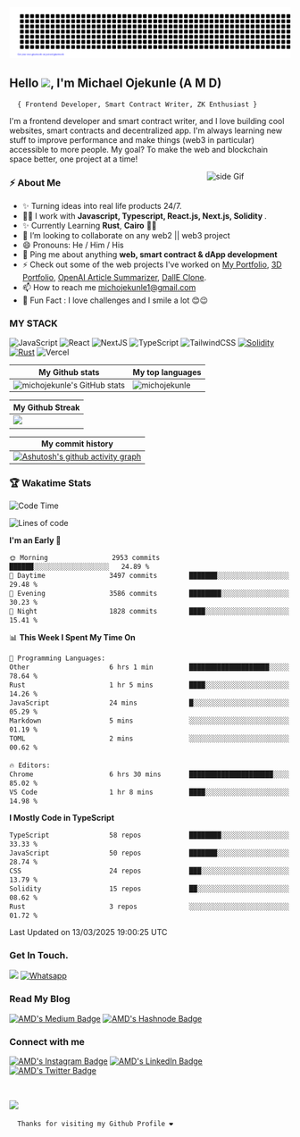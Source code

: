 <img src='/gitartwork.svg' alt='gitartwork'/>

## <h2>Hello <img src="https://raw.githubusercontent.com/MartinHeinz/MartinHeinz/master/wave.gif" width="30px">, I'm Michael Ojekunle <span>(A M D)</span></h2>
      { Frontend Developer, Smart Contract Writer, ZK Enthusiast }
<p>
I'm a frontend developer and smart contract writer, and I love building cool websites, smart contracts and decentralized app. I'm always learning new stuff to improve performance and make things (web3 in particular) accessible to more people. My goal? To make the web and blockchain space better, one project at a time!
</p> 

<a href=""><img src="https://media3.giphy.com/media/ZEB6yFbLnhyQf7g3hn/giphy.gif" alt="side Gif" align="right" width="150" height="auto"/></a>

<h3>⚡️ About Me</h3>
<ul>
  <li>✨ Turning ideas into real life products 24/7. </li>
  <li>👨‍💻 I work with <strong>Javascript, Typescript, React.js, Next.js, Solidity </strong>.</li>
  <li>✨ Currently Learning <strong>Rust</strong>, <strong>Cairo</strong> 🤩🤩</li>
  <li>👯 I’m looking to collaborate on any web2 || web3 project</li>
  <li>😄 Pronouns: He / Him / His </li>
  <li>💬 Ping me about anything <strong>web, smart contract & dApp development</strong></li>
  <li>⚡ Check out some of the web projects I've worked on <a href="https://midev.vercel.app/">My Portfolio</a>, <a href="https://amdev.vercel.app">3D Portfolio</a>, <a href="https://sum-z.netlify.app">OpenAI Article Summarizer</a>, <a href="https://dall-e-clone-iota.vercel.app">DallE Clone</a>.</li>
  <li>📫 How to reach me <a href="mailto:michojekunle1@gmail.com">michojekunle1@gmail.com </a></li>
  <li>🎉 Fun Fact : I love challenges and I smile a lot 😊😉</li>
</ul>

<h3>MY STACK</h3>

![JavaScript](https://img.shields.io/badge/javascript-%23323330.svg?style=for-the-badge&logo=javascript&logoColor=%23F7DF1E)
![React](https://img.shields.io/badge/react-%2320232a.svg?style=for-the-badge&logo=react&logoColor=%2361DAFB) ![NextJS](https://img.shields.io/badge/Next-black?style=for-the-badge&logo=next.js&logoColor=white) 
![TypeScript](https://img.shields.io/badge/typescript-%23007ACC.svg?style=for-the-badge&logo=typescript&logoColor=white)
![TailwindCSS](https://img.shields.io/badge/tailwindcss-%2338B2AC.svg?style=for-the-badge&logo=tailwind-css&logoColor=white) [![Solidity](https://img.shields.io/badge/Solidity-363636?style=for-the-badge&logo=solidity&logoColor=fff)](#)
[![Rust](https://img.shields.io/badge/Rust-%23000000.svg?style=for-the-badge&e&logo=rust&logoColor=white)](#) ![Vercel](https://img.shields.io/badge/vercel-%23000000.svg?style=for-the-badge&logo=vercel&logoColor=white)

| My Github stats | My top languages |
|---|---|
| <img src="https://github-readme-stats.vercel.app/api?username=michojekunle&show_icons=true&hide=&count_private=true&title_color=f97316&text_color=14b8a6&icon_color=22c55e&bg_color=181824&hide_border=true&show_icons=true" alt="michojekunle's GitHub stats" /> | <img src="https://github-readme-stats.vercel.app/api/top-langs?username=michojekunle&title_color=f97316&text_color=14b8a6&icon_color=22c55e&bg_color=181824&hide_border=true&show_icons=true&locale=en&layout=compact" alt="michojekunle" /> | 

| My Github Streak |
|---|
|<a href="http://www.github.com/michojekunle"><img src="https://github-readme-streak-stats.herokuapp.com/?user=michojekunle&stroke=14b8a6&background=181824&ring=f97316&fire=f97316&currStreakNum=14b8a6&currStreakLabel=f97316&sideNums=14b8a6&sideLabels=14b8a6&dates=14b8a6&hide_border=true" /></a> |

| My commit history |
|---|
|[![Ashutosh's github activity graph](https://github-readme-activity-graph.vercel.app/graph?username=michojekunle&bg_color=181824&color=ffffff&line=14b8a6&point=ffffff&area=true&hide_border=true)](https://github.com/ashutosh00710/github-readme-activity-graph) |


### 🏆 Wakatime Stats
<!--START_SECTION:waka-->
![Code Time](http://img.shields.io/badge/Code%20Time-2%2C670%20hrs%2038%20mins-blue)

![Lines of code](https://img.shields.io/badge/From%20Hello%20World%20I%27ve%20Written-43.5%20million%20lines%20of%20code-blue)

**I'm an Early 🐤** 

```text
🌞 Morning                2953 commits        ██████░░░░░░░░░░░░░░░░░░░   24.89 % 
🌆 Daytime                3497 commits        ███████░░░░░░░░░░░░░░░░░░   29.48 % 
🌃 Evening                3586 commits        ████████░░░░░░░░░░░░░░░░░   30.23 % 
🌙 Night                  1828 commits        ████░░░░░░░░░░░░░░░░░░░░░   15.41 % 
```


📊 **This Week I Spent My Time On** 

```text
💬 Programming Languages: 
Other                    6 hrs 1 min         ████████████████████░░░░░   78.64 % 
Rust                     1 hr 5 mins         ████░░░░░░░░░░░░░░░░░░░░░   14.26 % 
JavaScript               24 mins             █░░░░░░░░░░░░░░░░░░░░░░░░   05.29 % 
Markdown                 5 mins              ░░░░░░░░░░░░░░░░░░░░░░░░░   01.19 % 
TOML                     2 mins              ░░░░░░░░░░░░░░░░░░░░░░░░░   00.62 % 

🔥 Editors: 
Chrome                   6 hrs 30 mins       █████████████████████░░░░   85.02 % 
VS Code                  1 hr 8 mins         ████░░░░░░░░░░░░░░░░░░░░░   14.98 % 
```

**I Mostly Code in TypeScript** 

```text
TypeScript               58 repos            ████████░░░░░░░░░░░░░░░░░   33.33 % 
JavaScript               50 repos            ███████░░░░░░░░░░░░░░░░░░   28.74 % 
CSS                      24 repos            ███░░░░░░░░░░░░░░░░░░░░░░   13.79 % 
Solidity                 15 repos            ██░░░░░░░░░░░░░░░░░░░░░░░   08.62 % 
Rust                     3 repos             ░░░░░░░░░░░░░░░░░░░░░░░░░   01.72 % 
```




 Last Updated on 13/03/2025 19:00:25 UTC
<!--END_SECTION:waka--> 

### Get In Touch.  
<a href="mailto:michojekunle1@gmail.com"><img src="https://img.shields.io/badge/Gmail-D14836?style=for-the-badge&logo=gmail&logoColor=white"/></a>
<a href="https://wa.me/2349045156850?text=Hello%20I'm"><img src="https://img.shields.io/badge/WhatsApp-25D366?style=for-the-badge&logo=whatsapp&logoColor=white" alt="Whatsapp"/></a>

### Read My Blog
<a href="https://devvmichael.medium.com/" target="_blank"><img src="https://img.shields.io/badge/Medium-black?style=for-the-badge&logo=medium&logoColor=white" alt="AMD's Medium Badge"></a>
<a href="https://hashnode.com/@midev" target="_blank"><img src="https://img.shields.io/badge/Hashnode-2962FF?style=for-the-badge&logo=hashnode&logoColor=white" alt="AMD's Hashnode Badge"></a>

<h3>Connect with me</h3>
<p>
<a href="https://instagram.com/amdevvvvv" target="_blank"><img src="https://img.shields.io/badge/Instagram-E4405F?style=for-the-badge&logo=instagram&logoColor=white" alt="AMD's Instagram Badge"></a>
<a href="https://www.linkedin.com/in/michael-ojekunle" target="_blank"><img src="https://img.shields.io/badge/-Michael%20Ojekunle%20-blue?style=for-the-badge&amp;labelColor=blue&amp;logo=LinkedIn&amp;link=www.linkedin.com/in/adeoluwa-agbakosi-687023219" alt="AMD's LinkedIn Badge"></a>
<a href="https://twitter.com/devvmichael" target="_blank"><img src="https://img.shields.io/badge/-AMD%20-blue?style=for-the-badge&amp;labelColor=white&amp;logo=Twitter&amp;link=www.linkedin.com/in/adeoluwa-agbakosi-687023219" alt="AMD's Twitter Badge"></a>
</p>
<br/>

[![](https://komarev.com/ghpvc/?username=michojekunle&color=14b8a6&label=Profile%20Views)](https://github.com/michojekunle/michojekunle)<br/>
     
     
      Thanks for visiting my Github Profile ❤️

